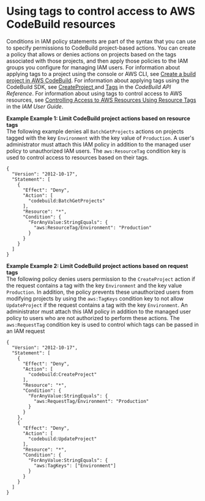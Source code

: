 # Using tags to control access to AWS CodeBuild resources<a name="auth-and-access-control-using-tags"></a>

Conditions in IAM policy statements are part of the syntax that you can use to specify permissions to CodeBuild project\-based actions\. You can create a policy that allows or denies actions on projects based on the tags associated with those projects, and then apply those policies to the IAM groups you configure for managing IAM users\. For information about applying tags to a project using the console or AWS CLI, see [Create a build project in AWS CodeBuild](create-project.md)\. For information about applying tags using the CodeBuild SDK, see [CreateProject ](https://docs.aws.amazon.com/codebuild/latest/APIReference/API_CreateProject.html#API_CreateProject_RequestSyntax) and [Tags](https://docs.aws.amazon.com/codebuild/latest/APIReference/API_Tag.html) in the *CodeBuild API Reference*\. For information about using tags to control access to AWS resources, see [Controlling Access to AWS Resources Using Resource Tags](https://docs.aws.amazon.com/IAM/latest/UserGuide/access_tags.html) in the *IAM User Guide*\.

**Example Example 1: Limit CodeBuild project actions based on resource tags**  
 The following example denies all `BatchGetProjects` actions on projects tagged with the key `Environment` with the key value of `Production`\. A user's administrator must attach this IAM policy in addition to the managed user policy to unauthorized IAM users\. The `aws:ResourceTag` condition key is used to control access to resources based on their tags\.   

```
{
  "Version": "2012-10-17",
  "Statement": [
    {
      "Effect": "Deny",
      "Action": [
        "codebuild:BatchGetProjects"
      ],
      "Resource": "*",
      "Condition": {
        "ForAnyValue:StringEquals": {
          "aws:ResourceTag/Environment": "Production"
        }
      }
    }
  ]
}
```

**Example Example 2: Limit CodeBuild project actions based on request tags**  
The following policy denies users permission to the `CreateProject` action if the request contains a tag with the key `Environment` and the key value `Production`\. In addition, the policy prevents these unauthorized users from modifying projects by using the `aws:TagKeys` condition key to not allow `UpdateProject` if the request contains a tag with the key `Environment`\. An administrator must attach this IAM policy in addition to the managed user policy to users who are not authorized to perform these actions\. The `aws:RequestTag` condition key is used to control which tags can be passed in an IAM request  

```
{
  "Version": "2012-10-17",
  "Statement": [
    {
      "Effect": "Deny",
      "Action": [
        "codebuild:CreateProject"
      ],
      "Resource": "*",
      "Condition": {
        "ForAnyValue:StringEquals": {
          "aws:RequestTag/Environment": "Production"
        }
      }
    },
    {
      "Effect": "Deny",
      "Action": [
        "codebuild:UpdateProject"
      ],
      "Resource": "*",
      "Condition": {
        "ForAnyValue:StringEquals": {
          "aws:TagKeys": ["Environment"]
        }
      }
    }
  ]
}
```
